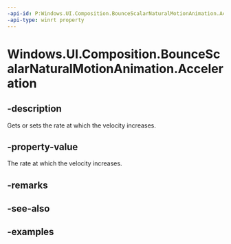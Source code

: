 ```yaml
---
-api-id: P:Windows.UI.Composition.BounceScalarNaturalMotionAnimation.Acceleration
-api-type: winrt property
---
```


<!-- Property syntax.
public float Acceleration { get;  set; }
-->

# Windows.UI.Composition.BounceScalarNaturalMotionAnimation.Acceleration

## -description

Gets or sets the rate at which the velocity increases.



## -property-value

The rate at which the velocity increases.

## -remarks


## -see-also

## -examples

